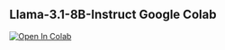 ## Llama-3.1-8B-Instruct Google Colab
[![Open In Colab](https://colab.research.google.com/assets/colab-badge.svg)](https://colab.research.google.com/github/NeuralFalconYT/Meta-Llama-3.1-Colab/blob/main/Llama_3_1_8B_Instruct.ipynb) <br>
